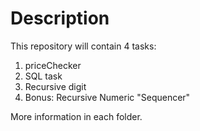 # Description

This repository will contain 4 tasks:

1) priceChecker
2) SQL task
3) Recursive digit
4) Bonus: Recursive Numeric "Sequencer"

More information in each folder.
